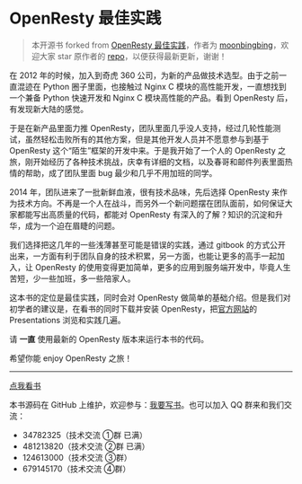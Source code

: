OpenResty 最佳实践
=======

> 本开源书 forked from [OpenResty 最佳实践](https://github.com/moonbingbing/openresty-best-practices)，作者为 [moonbingbing](https://github.com/moonbingbing)，欢迎大家 star 原作者的 [repo](https://github.com/moonbingbing/openresty-best-practices)，以便获得最新更新，谢谢！

在 2012 年的时候，加入到奇虎 360 公司，为新的产品做技术选型。由于之前一直混迹在 Python 圈子里面，也接触过 Nginx C 模块的高性能开发，一直想找到一个兼备 Python 快速开发和 Nginx C 模块高性能的产品。看到 OpenResty 后，有发现新大陆的感觉。

于是在新产品里面力推 OpenResty，团队里面几乎没人支持，经过几轮性能测试，虽然轻松击败所有的其他方案，但是其他开发人员并不愿意参与到基于 OpenResty 这个“陌生”框架的开发中来。于是我开始了一个人的 OpenResty 之旅，刚开始经历了各种技术挑战，庆幸有详细的文档，以及春哥和邮件列表里面热情的帮助，成了团队里面 bug 最少和几乎不用加班的同学。

2014 年，团队进来了一批新鲜血液，很有技术品味，先后选择 OpenResty 来作为技术方向。不再是一个人在战斗，而另外一个新问题摆在团队面前，如何保证大家都能写出高质量的代码，都能对 OpenResty 有深入的了解？知识的沉淀和升华，成为一个迫在眉睫的问题。

我们选择把这几年的一些浅薄甚至可能是错误的实践，通过 gitbook 的方式公开出来，一方面有利于团队自身的技术积累，另一方面，也能让更多的高手一起加入，让 OpenResty 的使用变得更加简单，更多的应用到服务端开发中，毕竟人生苦短，少一些加班，多一些陪家人。

这本书的定位是最佳实践，同时会对 OpenResty 做简单的基础介绍。但是我们对初学者的建议是，在看书的同时下载并安装 OpenResty，把[官方网站](http://openresty.org/)的 Presentations 浏览和实践几遍。

请 **一直** 使用最新的 OpenResty 版本来运行本书的代码。

希望你能 enjoy OpenResty 之旅！

- - -

[点我看书](http://moonbingbing.gitbooks.io/openresty-best-practices/content/index.html)

本书源码在 GitHub 上维护，欢迎参与：[我要写书](https://github.com/moonbingbing/openresty-best-practices)。也可以加入 QQ 群来和我们交流：

- 34782325（技术交流 ①群 已满）
- 481213820（技术交流 ②群 已满）
- 124613000（技术交流 ③群）
- 679145170（技术交流 ④群）
